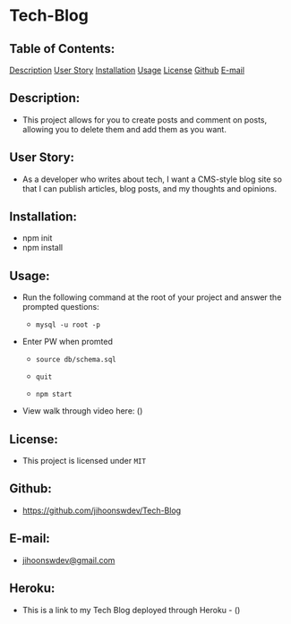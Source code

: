 # Tech-Blog

## Table of Contents:
  [Description](#Description)
  [User Story](#UserStory)
  [Installation](#Installation)
  [Usage](#Usage)
  [License](#License)
  [Github](#Github)
  [E-mail](#E-mail)

## Description:
* This project allows for you to create posts and comment on posts, allowing you to delete them and add them as you want.

## User Story:
* As a developer who writes about tech, I want a CMS-style blog site so that I can publish articles, blog posts, and my thoughts and opinions.

## Installation:
* npm init
* npm install

## Usage:
* Run the following command at the root of your project and answer the prompted questions:

    * `mysql -u root -p`

* Enter PW when promted

    * `source db/schema.sql`

    * `quit`

    * `npm start`

* View walk through video here: ()

## License:
* This project is licensed under `MIT`

## Github:
* https://github.com/jihoonswdev/Tech-Blog

## E-mail:
* jihoonswdev@gmail.com

## Heroku:
* This is a link to my Tech Blog deployed through Heroku - ()